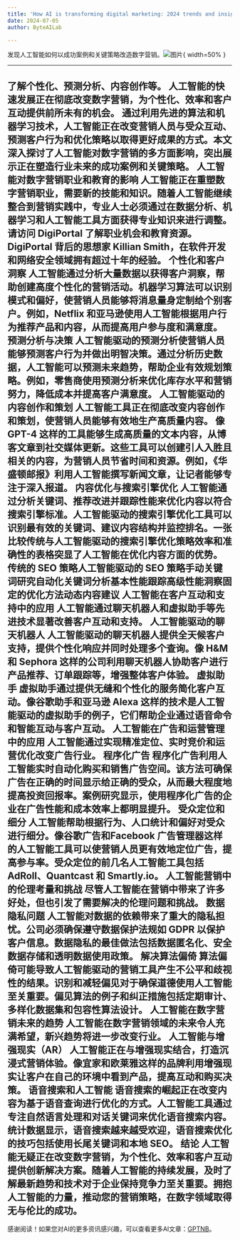 ```yaml
---
title: 'How AI is transforming digital marketing: 2024 trends and insights'
date: 2024-07-05
author: ByteAILab

---
```


发现人工智能如何以成功案例和关键策略改造数字营销。![图片](https://www.artificialintelligence-news.com/wp-content/uploads/sites/9/2024/07/pexels-tara-winstead-8386440-scaled.jpg){ width=50% }

---
了解个性化、预测分析、内容创作等。
人工智能的快速发展正在彻底改变数字营销，为个性化、效率和客户互动提供前所未有的机会。
通过利用先进的算法和机器学习技术，人工智能正在改变营销人员与受众互动、预测客户行为和优化策略以取得更好成果的方式。本文深入探讨了人工智能对数字营销的多方面影响，突出展示正在塑造行业未来的成功案例和关键策略。
人工智能对数字营销职业和教育的影响
人工智能正在重塑数字营销职业，需要新的技能和知识。随着人工智能继续整合到营销实践中，专业人士必须通过在数据分析、机器学习和人工智能工具方面获得专业知识来进行调整。请访问 DigiPortal 了解职业机会和教育资源。DigiPortal 背后的思想家 Killian Smith，在软件开发和网络安全领域拥有超过十年的经验。
个性化和客户洞察
人工智能通过分析大量数据以获得客户洞察，帮助创建高度个性化的营销活动。机器学习算法可以识别模式和偏好，使营销人员能够将消息量身定制给个别客户。例如，Netflix 和亚马逊使用人工智能根据用户行为推荐产品和内容，从而提高用户参与度和满意度。
预测分析与决策
人工智能驱动的预测分析使营销人员能够预测客户行为并做出明智决策。通过分析历史数据，人工智能可以预测未来趋势，帮助企业有效规划策略。例如，零售商使用预测分析来优化库存水平和营销努力，降低成本并提高客户满意度。
人工智能驱动的内容创作和策划
人工智能工具正在彻底改变内容创作和策划，使营销人员能够有效地生产高质量内容。
像 GPT-4 这样的工具能够生成高质量的文本内容，从博客文章到社交媒体更新。这些工具可以创建引人入胜且相关的内容，为营销人员节省时间和资源。例如，《华盛顿邮报》利用人工智能撰写新闻文章，让记者能够专注于深入报道。
内容优化与搜索引擎优化
人工智能通过分析关键词、推荐改进并跟踪性能来优化内容以符合搜索引擎标准。人工智能驱动的搜索引擎优化工具可以识别最有效的关键词、建议内容结构并监控排名。一张比较传统与人工智能驱动的搜索引擎优化策略效率和准确性的表格突显了人工智能在优化内容方面的优势。
传统的 SEO 策略人工智能驱动的 SEO 策略手动关键词研究自动化关键词分析基本性能跟踪高级性能洞察固定的优化方法动态内容建议
人工智能在客户互动和支持中的应用
人工智能通过聊天机器人和虚拟助手等先进技术显著改善客户互动和支持。
人工智能驱动的聊天机器人
人工智能驱动的聊天机器人提供全天候客户支持，提供个性化响应并同时处理多个查询。像 H&M 和 Sephora 这样的公司利用聊天机器人协助客户进行产品推荐、订单跟踪等，增强整体客户体验。
虚拟助手
虚拟助手通过提供无缝和个性化的服务简化客户互动。像谷歌助手和亚马逊 Alexa 这样的技术是人工智能驱动的虚拟助手的例子，它们帮助企业通过语音命令和智能互动与客户互动。
人工智能在广告和运营管理中的应用
人工智能通过实现精准定位、实时竞价和运营优化改变广告行业。
程序化广告
程序化广告利用人工智能实时自动化购买和销售广告空间。该方法可确保广告在正确的时间显示给正确的受众，从而最大程度地提高投资回报率。案例研究显示，使用程序化广告的企业在广告性能和成本效率上都明显提升。
受众定位和细分
人工智能帮助根据行为、人口统计和偏好对受众进行细分。像谷歌广告和Facebook 广告管理器这样的人工智能工具可以使营销人员更有效地定位广告，提高参与率。受众定位的前几名人工智能工具包括 AdRoll、Quantcast 和 Smartly.io。
人工智能营销中的伦理考量和挑战
尽管人工智能在营销中带来了许多好处，但也引发了需要解决的伦理问题和挑战。
数据隐私问题
人工智能对数据的依赖带来了重大的隐私担忧。公司必须确保遵守数据保护法规如 GDPR 以保护客户信息。数据隐私的最佳做法包括数据匿名化、安全数据存储和透明数据使用政策。
解决算法偏倚
算法偏倚可能导致人工智能驱动的营销工具产生不公平和歧视性的结果。识别和减轻偏见对于确保道德使用人工智能至关重要。偏见算法的例子和纠正措施包括定期审计、多样化数据集和包容性算法设计。
人工智能在数字营销未来的趋势
人工智能在数字营销领域的未来令人充满希望，新兴趋势将进一步改变行业。
人工智能与增强现实（AR）
人工智能正在与增强现实结合，打造沉浸式营销体验。像宜家和欧莱雅这样的品牌利用增强现实让客户在自己的环境中看到产品，提高互动和购买决策。
语音搜索和人工智能
语音搜索的崛起正在改变内容为基于语音查询进行优化的方式。人工智能工具通过专注自然语言处理和对话关键词来优化语音搜索内容。统计数据显示，语音搜索越来越受欢迎，语音搜索优化的技巧包括使用长尾关键词和本地 SEO。
结论
人工智能无疑正在改变数字营销，为个性化、效率和客户互动提供创新解决方案。随着人工智能的持续发展，及时了解最新趋势和技术对于企业保持竞争力至关重要。拥抱人工智能的力量，推动您的营销策略，在数字领域取得无与伦比的成功。
---
感谢阅读！如果您对AI的更多资讯感兴趣，可以查看更多AI文章：[GPTNB](https://gptnb.com)。